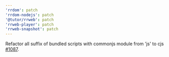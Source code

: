 ```yaml
---
'rrdom': patch
'rrdom-nodejs': patch
'@tutor/rrweb': patch
'rrweb-player': patch
'rrweb-snapshot': patch
---
```


Refactor all suffix of bundled scripts with commonjs module from 'js' to cjs [#1087](https://github.com/rrweb-io/rrweb/pull/1087).
